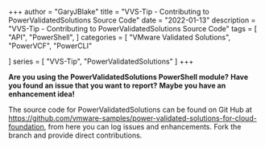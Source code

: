 +++
author = "GaryJBlake"
title = "VVS-Tip - Contributing to PowerValidatedSolutions Source Code"
date = "2022-01-13"
description = "VVS-Tip - Contributing to PowerValidatedSolutions Source Code"
tags = [
    "API",
    "PowerShell",
]
categories = [
    "VMware Validated Solutions",
    "PowerVCF",
    "PowerCLI"

]
series = [
    "VVS-Tip",
    "PowerValidatedSolutions"
]
+++

**Are you using the PowerValidatedSolutions PowerShell module?**
**Have you found an issue that you want to report?**
**Maybe you have an enhancement idea!**

The source code for PowerValidatedSolutions can be found on Git Hub at https://github.com/vmware-samples/power-validated-solutions-for-cloud-foundation, from here you can log issues and enhancements. Fork the branch and provide direct contributions.